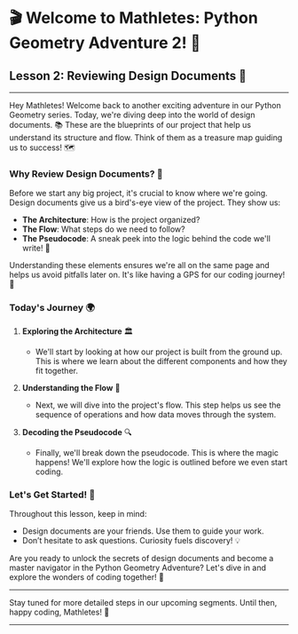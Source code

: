 # 🎬 Welcome to Mathletes: Python Geometry Adventure 2! 🚀

## Lesson 2: Reviewing Design Documents 🌟

---

Hey Mathletes! Welcome back to another exciting adventure in our Python Geometry series. Today, we're diving deep into the world of design documents. 📚 These are the blueprints of our project that help us understand its structure and flow. Think of them as a treasure map guiding us to success! 🗺️

### Why Review Design Documents? 🤔

Before we start any big project, it's crucial to know where we're going. Design documents give us a bird's-eye view of the project. They show us:

- **The Architecture**: How is the project organized?
- **The Flow**: What steps do we need to follow?
- **The Pseudocode**: A sneak peek into the logic behind the code we'll write! 🧩

Understanding these elements ensures we're all on the same page and helps us avoid pitfalls later on. It's like having a GPS for our coding journey! 🧭

### Today's Journey 🌍

1. **Exploring the Architecture** 🏛️
   - We'll start by looking at how our project is built from the ground up. This is where we learn about the different components and how they fit together.

2. **Understanding the Flow** 🌊
   - Next, we will dive into the project's flow. This step helps us see the sequence of operations and how data moves through the system.

3. **Decoding the Pseudocode** 🔍
   - Finally, we'll break down the pseudocode. This is where the magic happens! We'll explore how the logic is outlined before we even start coding.

### Let's Get Started! 🏁

Throughout this lesson, keep in mind:
- Design documents are your friends. Use them to guide your work.
- Don’t hesitate to ask questions. Curiosity fuels discovery! 💡

Are you ready to unlock the secrets of design documents and become a master navigator in the Python Geometry Adventure? Let's dive in and explore the wonders of coding together! 🌈

---

Stay tuned for more detailed steps in our upcoming segments. Until then, happy coding, Mathletes! 🎉

---